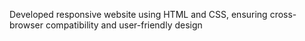 Developed responsive website using HTML and CSS, ensuring cross-browser compatibility and user-friendly design
